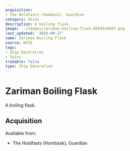 ```yaml
---
acquisition:
- The Holdfasts (Hombask), Guardian
category: Skins
description: A boiling flask.
image: ../images/zariman-boiling-flask-6694316607.png
last_updated: '2025-09-17'
name: Zariman Boiling Flask
source: WFCD
tags:
- Ship Decoration
- Skins
tradable: false
type: Ship Decoration
---
```


# Zariman Boiling Flask

A boiling flask.

## Acquisition

Available from:
- The Holdfasts (Hombask), Guardian


